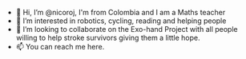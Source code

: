 - 👋 Hi, I’m @nicoroj, I'm from Colombia and I am a Maths teacher
- 👀 I’m interested in robotics, cycling, reading and helping people
- 💞️ I’m looking to collaborate on the Exo-hand Project with all people willing to help stroke survivors giving them a little hope.
- 📫 You can reach me here.

<!---
nicoroj/nicoroj is a ✨ special ✨ repository because its `README.md` (this file) appears on your GitHub profile.
You can click the Preview link to take a look at your changes.
--->
